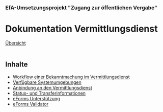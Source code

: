 ### EfA-Umsetzungsprojekt "Zugang zur öffentlichen Vergabe"
# Dokumentation Vermittlungsdienst
[Übersicht](/Readme.md)
<br><br>

## Inhalte
- [Workflow einer Bekanntmachung im Vermittlungsdienst](Workflow.md)
- [Verfügbare Systemumgebungen](Development_environments.md)
- [Anbindung an den Vermittlungsdienst](Connection_to_mediator.md)
- [Status- und Transferinformationen](Status_information.md)
- [eForms Unterstützung](eForms_support.md)
- [eForms Validator](Validator.md)
<br><br>